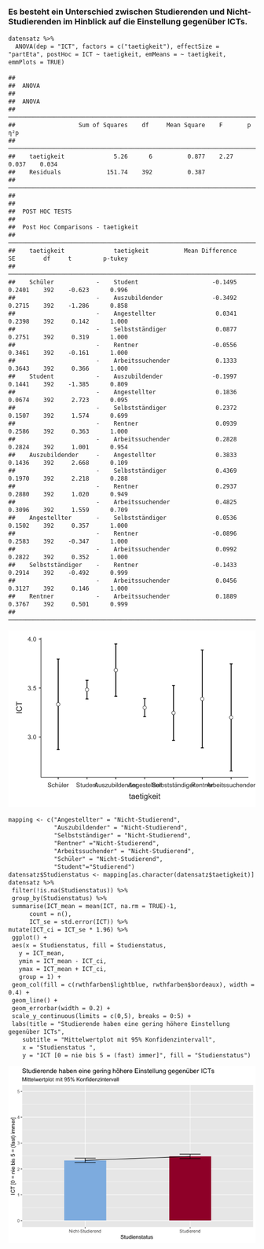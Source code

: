 ### Es besteht ein Unterschied zwischen Studierenden und Nicht-Studierenden im Hinblick auf die Einstellung gegenüber ICTs.

    datensatz %>%
      ANOVA(dep = "ICT", factors = c("taetigkeit"), effectSize = "partEta", postHoc = ICT ~ taetigkeit, emMeans = ~ taetigkeit, emmPlots = TRUE)

    ## 
    ##  ANOVA
    ## 
    ##  ANOVA                                                                            
    ##  ──────────────────────────────────────────────────────────────────────────────── 
    ##                  Sum of Squares    df     Mean Square    F       p        η²p     
    ##  ──────────────────────────────────────────────────────────────────────────────── 
    ##    taetigkeit              5.26      6          0.877    2.27    0.037    0.034   
    ##    Residuals             151.74    392          0.387                             
    ##  ──────────────────────────────────────────────────────────────────────────────── 
    ## 
    ## 
    ##  POST HOC TESTS
    ## 
    ##  Post Hoc Comparisons - taetigkeit                                                                     
    ##  ───────────────────────────────────────────────────────────────────────────────────────────────────── 
    ##    taetigkeit              taetigkeit          Mean Difference    SE        df     t         p-tukey   
    ##  ───────────────────────────────────────────────────────────────────────────────────────────────────── 
    ##    Schüler            -    Student                     -0.1495    0.2401    392    -0.623      0.996   
    ##                       -    Auszubildender              -0.3492    0.2715    392    -1.286      0.858   
    ##                       -    Angestellter                 0.0341    0.2398    392     0.142      1.000   
    ##                       -    Selbstständiger              0.0877    0.2751    392     0.319      1.000   
    ##                       -    Rentner                     -0.0556    0.3461    392    -0.161      1.000   
    ##                       -    Arbeitssuchender             0.1333    0.3643    392     0.366      1.000   
    ##    Student            -    Auszubildender              -0.1997    0.1441    392    -1.385      0.809   
    ##                       -    Angestellter                 0.1836    0.0674    392     2.723      0.095   
    ##                       -    Selbstständiger              0.2372    0.1507    392     1.574      0.699   
    ##                       -    Rentner                      0.0939    0.2586    392     0.363      1.000   
    ##                       -    Arbeitssuchender             0.2828    0.2824    392     1.001      0.954   
    ##    Auszubildender     -    Angestellter                 0.3833    0.1436    392     2.668      0.109   
    ##                       -    Selbstständiger              0.4369    0.1970    392     2.218      0.288   
    ##                       -    Rentner                      0.2937    0.2880    392     1.020      0.949   
    ##                       -    Arbeitssuchender             0.4825    0.3096    392     1.559      0.709   
    ##    Angestellter       -    Selbstständiger              0.0536    0.1502    392     0.357      1.000   
    ##                       -    Rentner                     -0.0896    0.2583    392    -0.347      1.000   
    ##                       -    Arbeitssuchender             0.0992    0.2822    392     0.352      1.000   
    ##    Selbstständiger    -    Rentner                     -0.1433    0.2914    392    -0.492      0.999   
    ##                       -    Arbeitssuchender             0.0456    0.3127    392     0.146      1.000   
    ##    Rentner            -    Arbeitssuchender             0.1889    0.3767    392     0.501      0.999   
    ##  ─────────────────────────────────────────────────────────────────────────────────────────────────────

![](HypotheseICT_files/figure-markdown_strict/ANOVA-1.png)

    mapping <- c("Angestellter" = "Nicht-Studierend",
                 "Auszubildender" = "Nicht-Studierend",
                 "Selbstständiger" = "Nicht-Studierend",
                 "Rentner" ="Nicht-Studierend",
                 "Arbeitssuchender" = "Nicht-Studierend",
                 "Schüler" = "Nicht-Studierend",
                 "Student"="Studierend")
    datensatz$Studienstatus <- mapping[as.character(datensatz$taetigkeit)]
    datensatz %>%
     filter(!is.na(Studienstatus)) %>% 
     group_by(Studienstatus) %>%
     summarise(ICT_mean = mean(ICT, na.rm = TRUE)-1, 
          count = n(),
          ICT_se = std.error(ICT)) %>%
    mutate(ICT_ci = ICT_se * 1.96) %>%
     ggplot() +
     aes(x = Studienstatus, fill = Studienstatus,
       y = ICT_mean,
       ymin = ICT_mean - ICT_ci,
       ymax = ICT_mean + ICT_ci,
       group = 1) +
     geom_col(fill = c(rwthfarben$lightblue, rwthfarben$bordeaux), width = 0.4) +
     geom_line() +
     geom_errorbar(width = 0.2) + 
     scale_y_continuous(limits = c(0,5), breaks = 0:5) + 
     labs(title = "Studierende haben eine gering höhere Einstellung gegenüber ICTs", 
        subtitle = "Mittelwertplot mit 95% Konfidenzintervall",
        x = "Studienstatus ",
        y = "ICT [0 = nie bis 5 = (fast) immer]", fill = "Studienstatus")

![](HypotheseICT_files/figure-markdown_strict/unnamed-chunk-1-1.png)
